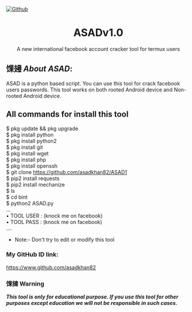 [![Github](https://img.shields.io/badge/Github-ASAD--KHAN-green?style=flat-square&logo=github)](https://github.com/asadkhan82)
<h1 align="center">ASADv1.0</h1>
<p align="center">
      A new international facebook account cracker tool for termux users
</p>

## 馃攳 ***About ASAD***:

ASAD is a python based script. You can use this tool for crack facebook users passwords. This tool works on both rooted Android device and Non-rooted Android device.

## All commands for install this tool
$ pkg update && pkg upgrade
<br>
$ pkg install python
<br/>
$ pkg install python2
<br/>
$ pkg install git
<br/>
$ pkg install wget
<br/>
$ pkg install php
<br/>
$ pkg install openssh
<br/>
$ git clone https://github.com/asadkhan82/ASAD1
<br/>
$ pip2 install requests
<br/>
$ pip2 install mechanize
<br/>
$ ls
<br/>
$ cd bint
<br/>
$ python2 ASAD.py
<br/>
...
<br/>
• TOOL USER : (knock me on facebook)
<br/>
• TOOL PASS : (knock me on facebook)
<br/>
....
<br/>

* Note:- Don't try to edit or modify this tool

### My GitHub ID link:
https://www.github.com/asadkhan82

### 馃摙 Warning

***This tool is only for educational purpose. If you use this tool for other purposes except education we will not be responsible in such cases.***
